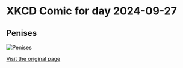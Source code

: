 
# XKCD Comic for day 2024-09-27

## Penises

![Penises](https://imgs.xkcd.com/comics/penises.png "The penis varies in size when flaccid and is pretty consistently about yea big when erect.  Anyway, back to the sitcom one-liners and the constant flow of spam.")

[Visit the original page](https://xkcd.com/194/)

